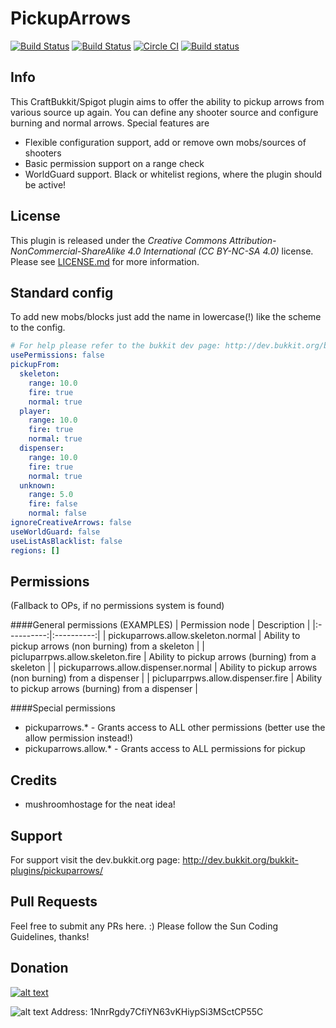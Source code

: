 # PickupArrows
[![Build Status](https://ci.dustplanet.de/job/PickupArrows/badge/icon)](https://ci.dustplanet.de/job/PickupArrows/)
[![Build Status](https://travis-ci.org/timbru31/PickupArrows.svg?branch=master)](https://travis-ci.org/timbru31/PickupArrows)
[![Circle CI](https://img.shields.io/circleci/project/timbru31/PickupArrows.svg)](https://circleci.com/gh/timbru31/PickupArrows)
[![Build status](https://ci.appveyor.com/api/projects/status/cbw34npfxv7v4kup?svg=true)](https://ci.appveyor.com/project/timbru31/pickuparrows)

## Info
This CraftBukkit/Spigot plugin aims to offer the ability to pickup arrows from various source up again.
You can define any shooter source and configure burning and normal arrows.
Special features are
* Flexible configuration support, add or remove own mobs/sources of shooters
* Basic permission support on a range check
* WorldGuard support. Black or whitelist regions, where the plugin should be active!

## License
This plugin is released under the
*Creative Commons Attribution-NonCommercial-ShareAlike 4.0 International (CC BY-NC-SA 4.0)* license.
Please see [LICENSE.md](LICENSE.md) for more information.

## Standard config
To add new mobs/blocks just add the name in lowercase(!) like the scheme to the config.
````yaml
# For help please refer to the bukkit dev page: http://dev.bukkit.org/bukkit-plugins/pickuparrows/
usePermissions: false
pickupFrom:
  skeleton:
    range: 10.0
    fire: true
    normal: true
  player:
    range: 10.0
    fire: true
    normal: true
  dispenser:
    range: 10.0
    fire: true
    normal: true
  unknown:
    range: 5.0
    fire: false
    normal: false
ignoreCreativeArrows: false
useWorldGuard: false
useListAsBlacklist: false
regions: []
````

## Permissions
(Fallback to OPs, if no permissions system is found)

####General permissions (EXAMPLES)
| Permission node | Description |
|:----------:|:----------:|
| pickuparrows.allow.skeleton.normal | Ability to pickup arrows (non burning) from a skeleton |
| picluparrpws.allow.skeleton.fire | Ability to pickup arrows (burning) from a skeleton |
| pickuparrows.allow.dispenser.normal | Ability to pickup arrows (non burning) from a dispenser |
| picluparrpws.allow.dispenser.fire | Ability to pickup arrows (burning) from a dispenser |


####Special permissions
* pickuparrows.* - Grants access to ALL other permissions (better use the allow permission instead!)
* pickuparrows.allow.* - Grants access to ALL permissions for pickup

## Credits
* mushroomhostage for the neat idea!

## Support
For support visit the dev.bukkit.org page: http://dev.bukkit.org/bukkit-plugins/pickuparrows/

## Pull Requests
Feel free to submit any PRs here. :)
Please follow the Sun Coding Guidelines, thanks!

## Donation
[![alt text](https://www.paypalobjects.com/en_US/i/btn/btn_donateCC_LG.gif "Donation via PayPal")](https://www.paypal.com/cgi-bin/webscr?cmd=_s-xclick&hosted_button_id=T9TEV7Q88B9M2)

![alt text](https://dl.dropboxusercontent.com/u/26476995/bitcoin_logo.png "Donation via BitCoins")
Address: 1NnrRgdy7CfiYN63vKHiypSi3MSctCP55C
